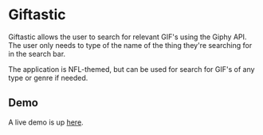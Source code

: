 # Giftastic

Giftastic allows the user to search for relevant GIF's using the Giphy API. The user only needs to type of the name of the thing they're searching for in the search bar.

The application is NFL-themed, but can be used for search for GIF's of any type or genre if needed. 

## Demo

A live demo is up [here](https://dreadsovereign.github.io/giftastic/).